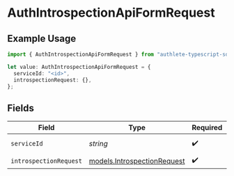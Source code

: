 # AuthIntrospectionApiFormRequest

## Example Usage

```typescript
import { AuthIntrospectionApiFormRequest } from "authlete-typescript-sdk/models/operations";

let value: AuthIntrospectionApiFormRequest = {
  serviceId: "<id>",
  introspectionRequest: {},
};
```

## Fields

| Field                                                               | Type                                                                | Required                                                            | Description                                                         |
| ------------------------------------------------------------------- | ------------------------------------------------------------------- | ------------------------------------------------------------------- | ------------------------------------------------------------------- |
| `serviceId`                                                         | *string*                                                            | :heavy_check_mark:                                                  | A service ID.                                                       |
| `introspectionRequest`                                              | [models.IntrospectionRequest](../../models/introspectionrequest.md) | :heavy_check_mark:                                                  | N/A                                                                 |